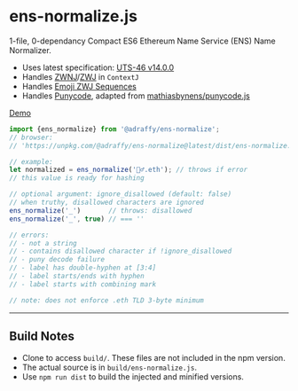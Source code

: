 # ens-normalize.js
1-file, 0-dependancy Compact ES6 Ethereum Name Service (ENS) Name Normalizer.

* Uses latest specification: [UTS-46 v14.0.0](https://unicode.org/reports/tr46/)
* Handles [ZWNJ](https://datatracker.ietf.org/doc/html/rfc5892#appendix-A.2)/[ZWJ](https://datatracker.ietf.org/doc/html/rfc5892#appendix-A.2) in `ContextJ`
* Handles [Emoji ZWJ Sequences](https://unicode.org/emoji/charts/emoji-zwj-sequences.html)
* Handles [Punycode](https://datatracker.ietf.org/doc/html/rfc3492), adapted from [mathiasbynens/punycode.js](https://github.com/mathiasbynens/punycode.js)

[Demo](https://raffy.antistupid.com/eth/ens-resolver.html)

```Javascript
import {ens_normalize} from '@adraffy/ens-normalize';
// browser: 
// 'https://unpkg.com/@adraffy/ens-normalize@latest/dist/ens-normalize.min.js'

// example:
let normalized = ens_normalize('🚴‍♂️.eth'); // throws if error
// this value is ready for hashing

// optional argument: ignore_disallowed (default: false)
// when truthy, disallowed characters are ignored 
ens_normalize('_')       // throws: disallowed
ens_normalize('_', true) // === ''

// errors:
// - not a string
// - contains disallowed character if !ignore_disallowed
// - puny decode failure
// - label has double-hyphen at [3:4]
// - label starts/ends with hyphen
// - label starts with combining mark

// note: does not enforce .eth TLD 3-byte minimum
```

---

## Build Notes

* Clone to access `build/`.  These files are not included in the npm version.
* The actual source is in `build/ens-normalize.js`.
* Use `npm run dist` to build the injected and minified versions.